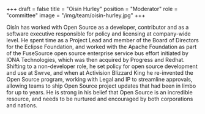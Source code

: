 +++
draft = false
title = "Oisín Hurley"
position = "Moderator"
role = "committee"
image = "/img/team/oisin-hurley.jpg"
+++

Oisín has worked with Open Source as a developer, contributor and as a software executive responsible for policy and licensing at company-wide level. He spent time as a Project Lead and member of the Board of Directors for the Eclipse Foundation, and worked with the Apache Foundation as part of the FuseSource open source enterprise service bus effort initiated by IONA Technologies, which was then acquired by Progress and Redhat. Shifting to a non-developer role, he set policy for open source development and use at Swrve, and when at Activision Blizzard King he re-invented the Open Source program, working with Legal and IP to streamline approvals, allowing teams to ship Open Source project updates that had been in limbo for up to years. He is strong in his belief that Open Source is an incredible resource, and needs to be nurtured and encouraged by both corporations and nations.
